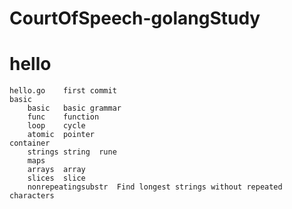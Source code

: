 # CourtOfSpeech-golangStudy
# hello
    hello.go    first commit
    basic
        basic   basic grammar
        func    function
        loop    cycle
        atomic  pointer
    container
        strings string  rune
        maps
        arrays  array
        slices  slice
        nonrepeatingsubstr  Find longest strings without repeated characters   

